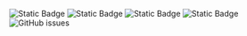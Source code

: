 ![Static Badge](https://img.shields.io/badge/blacklists-60-000000) ![Static Badge](https://img.shields.io/badge/blacklisted-2637401-cc0000) ![Static Badge](https://img.shields.io/badge/whitelisted-2244-00CC00) ![Static Badge](https://img.shields.io/badge/streaming_blacklist-28107-000000) ![GitHub issues](https://img.shields.io/github/issues/fabriziosalmi/blacklists)
